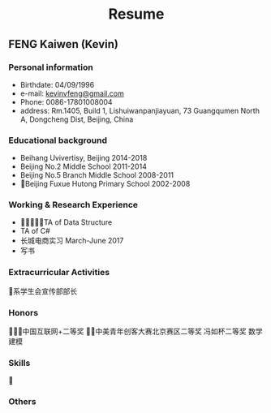 # <center>Resume</center>

## FENG Kaiwen (Kevin)

### Personal information
- Birthdate: 04/09/1996
- e-mail: kevinvfeng@gmail.com
- Phone: 0086-17801008004
- address: Rm.1405, Build 1, Lishuiwanpanjiayuan,  73 Guangqumen North A, Dongcheng Dist, Beijing, China

### Educational background
- Beihang Uvivertisy, Beijing 2014-2018
- Beijing No.2 Middle School 2011-2014
- Beijing No.5 Branch Middle School 2008-2011
- Beijing Fuxue Hutong Primary School 2002-2008
### Working & Research Experience
- TA of Data Structure 
- TA of C#
- 长城电商实习 March-June 2017
- 写书
### Extracurricular Activities
系学生会宣传部部长
### Honors
中国互联网+二等奖
中美青年创客大赛北京赛区二等奖
冯如杯二等奖
数学建模
### Skills

### Others